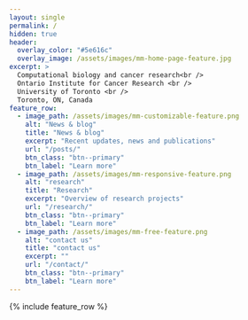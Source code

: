 ```yaml
---
layout: single
permalink: /
hidden: true
header:
  overlay_color: "#5e616c"
  overlay_image: /assets/images/mm-home-page-feature.jpg
excerpt: >
  Computational biology and cancer research<br />
  Ontario Institute for Cancer Research <br />
  University of Toronto <br />
  Toronto, ON, Canada
feature_row:
  - image_path: /assets/images/mm-customizable-feature.png
    alt: "News & blog"
    title: "News & blog"
    excerpt: "Recent updates, news and publications"
    url: "/posts/"
    btn_class: "btn--primary"
    btn_label: "Learn more"
  - image_path: /assets/images/mm-responsive-feature.png
    alt: "research"
    title: "Research"
    excerpt: "Overview of research projects"
    url: "/research/"
    btn_class: "btn--primary"
    btn_label: "Learn more"
  - image_path: /assets/images/mm-free-feature.png
    alt: "contact us"
    title: "contact us"
    excerpt: ""
    url: "/contact/"
    btn_class: "btn--primary"
    btn_label: "Learn more"      
---
```


{% include feature_row %}